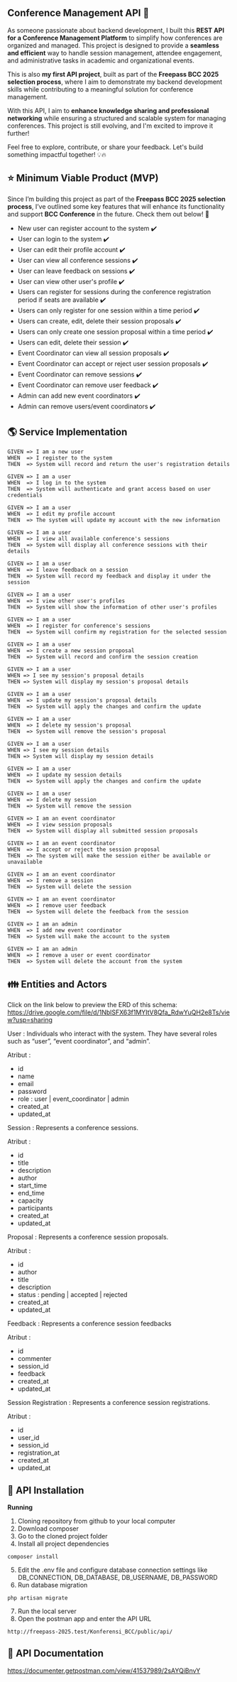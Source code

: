 ## Conference Management API 🚀  

As someone passionate about backend development, I built this **REST API for a Conference Management Platform** to simplify how conferences are organized and managed. This project is designed to provide a **seamless and efficient** way to handle session management, attendee engagement, and administrative tasks in academic and organizational events.  

This is also **my first API project**, built as part of the **Freepass BCC 2025 selection process**, where I aim to demonstrate my backend development skills while contributing to a meaningful solution for conference management.  

With this API, I aim to **enhance knowledge sharing and professional networking** while ensuring a structured and scalable system for managing conferences. This project is still evolving, and I'm excited to improve it further!  

Feel free to explore, contribute, or share your feedback. Let's build something impactful together! 💡🔥


## **⭐** Minimum Viable Product (MVP)

Since I’m building this project as part of the **Freepass BCC 2025 selection process**, I’ve outlined some key features that will enhance its functionality and support **BCC Conference** in the future. Check them out below! 🚀

- New user can register account to the system ✔️
- User can login to the system ✔️
- User can edit their profile account ✔️
- User can view all conference sessions ✔️
- User can leave feedback on sessions ✔️
- User can view other user's profile ✔️
- Users can register for sessions during the conference registration period if seats are available ✔️
- Users can only register for one session within a time period ✔️
- Users can create, edit, delete their session proposals ✔️
- Users can only create one session proposal within a time period ✔️
- Users can edit, delete their session ✔️
- Event Coordinator can view all session proposals ✔️
- Event Coordinator can accept or reject user session proposals ✔️
- Event Coordinator can remove sessions ✔️
- Event Coordinator can remove user feedback ✔️
- Admin can add new event coordinators ✔️
- Admin can remove users/event coordinators ✔️


## **🌎** Service Implementation

```
GIVEN => I am a new user
WHEN  => I register to the system
THEN  => System will record and return the user's registration details

GIVEN => I am a user
WHEN  => I log in to the system
THEN  => System will authenticate and grant access based on user credentials

GIVEN => I am a user
WHEN  => I edit my profile account
THEN  => The system will update my account with the new information

GIVEN => I am a user
WHEN  => I view all available conference's sessions
THEN  => System will display all conference sessions with their details

GIVEN => I am a user
WHEN  => I leave feedback on a session
THEN  => System will record my feedback and display it under the session

GIVEN => I am a user
WHEN  => I view other user's profiles
THEN  => System will show the information of other user's profiles

GIVEN => I am a user
WHEN  => I register for conference's sessions
THEN  => System will confirm my registration for the selected session

GIVEN => I am a user
WHEN  => I create a new session proposal
THEN  => System will record and confirm the session creation

GIVEN => I am a user
WHEN => I see my session's proposal details
THEN => System will display my session's proposal details

GIVEN => I am a user
WHEN  => I update my session's proposal details
THEN  => System will apply the changes and confirm the update

GIVEN => I am a user
WHEN  => I delete my session's proposal
THEN  => System will remove the session's proposal

GIVEN => I am a user
WHEN => I see my session details
THEN => System will display my session details

GIVEN => I am a user
WHEN  => I update my session details
THEN  => System will apply the changes and confirm the update

GIVEN => I am a user
WHEN  => I delete my session
THEN  => System will remove the session

GIVEN => I am an event coordinator
WHEN  => I view session proposals
THEN  => System will display all submitted session proposals

GIVEN => I am an event coordinator
WHEN  => I accept or reject the session proposal
THEN  => The system will make the session either be available or unavailable

GIVEN => I am an event coordinator
WHEN  => I remove a session
THEN  => System will delete the session

GIVEN => I am an event coordinator
WHEN  => I remove user feedback
THEN  => System will delete the feedback from the session

GIVEN => I am an admin
WHEN  => I add new event coordinator
THEN  => System will make the account to the system

GIVEN => I am an admin
WHEN  => I remove a user or event coordinator
THEN  => System will delete the account from the system
```


## **👪** Entities and Actors

Click on the link below to preview the ERD of this schema:
https://drive.google.com/file/d/1NblSFX63f1MYItV8Qfa_RdwYuQH2e8Ts/view?usp=sharing

User : Individuals who interact with the system. They have several roles such as “user”, “event coordinator”, and “admin”.

Atribut :
- id
- name
- email
- password
- role : user | event_coordinator | admin
- created_at
- updated_at

Session : Represents a conference sessions.

Atribut : 
- id
- title
- description
- author
- start_time
- end_time
- capacity
- participants
- created_at
- updated_at

Proposal : Represents a conference session proposals.

Atribut : 
- id
- author
- title
- description
- status : pending | accepted | rejected
- created_at
- updated_at

Feedback : Represents a conference session feedbacks

Atribut :
- id
- commenter
- session_id
- feedback
- created_at
- updated_at

Session Registration : Represents a conference session registrations.

Atribut :
- id
- user_id
- session_id
- registration_at
- created_at
- updated_at


## **🧪** API Installation
**Running**
1. Cloning repository from github to your local computer
2. Download composer
3. Go to the cloned project folder
4. Install all project dependencies
```
composer install
```
5. Edit the .env file and configure database connection settings like DB_CONNECTION, DB_DATABASE, DB_USERNAME, DB_PASSWORD
6. Run database migration
```
php artisan migrate
```
7. Run the local server
8. Open the postman app and enter the API URL
```
http://freepass-2025.test/Konferensi_BCC/public/api/
```


## **📃** API Documentation
https://documenter.getpostman.com/view/41537989/2sAYQiBnvY
